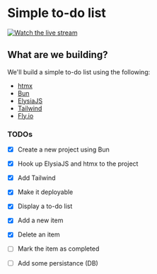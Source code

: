 # Simple to-do list

[![Watch the live stream](https://img.youtube.com/vi/GifUmXEeB3Y/0.jpg)](https://www.youtube.com/watch?v=GifUmXEeB3Y)

## What are we building?

We'll build a simple to-do list using the following:

- [htmx](https://htmx.org/)
- [Bun](https://bun.sh/)
- [ElysiaJS](https://elysiajs.com/)
- [Tailwind](https://tailwindcss.com/)
- [Fly.io](https://fly.io/)

### TODOs

- [x] Create a new project using Bun
- [x] Hook up ElysiaJS and htmx to the project
- [x] Add Tailwind
- [x] Make it deployable
- [x] Display a to-do list
- [x] Add a new item
- [x] Delete an item

- [ ] Mark the item as completed
- [ ] Add some persistance (DB)
